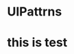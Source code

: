 # UIPattrns

<h1> this is test </h1>
<img scr="img/app-sub-category/classes-and-routines.png" ></img>
